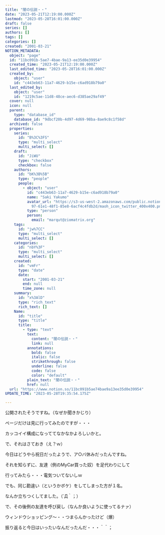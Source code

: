 ```yaml
---
title: "闇の伝説・・"
date: "2023-05-21T12:19:00.000Z"
lastmod: "2023-05-28T16:01:00.000Z"
draft: false
series: []
authors: []
tags: []
categories: []
created: "2001-03-21"
NOTION_METADATA:
  object: "page"
  id: "11bc091b-5ae7-4bae-9a13-ee35d0e39954"
  created_time: "2023-05-21T12:19:00.000Z"
  last_edited_time: "2023-05-28T16:01:00.000Z"
  created_by:
    object: "user"
    id: "c443eb63-11a7-4629-b15e-c6ad918b79a0"
  last_edited_by:
    object: "user"
    id: "1219c5ae-11d8-48ce-aec6-d385ae29af49"
  cover: null
  icon: null
  parent:
    type: "database_id"
    database_id: "9dbcf20b-4d97-4d69-98ba-8ae9c8c1f58d"
  archived: false
  properties:
    series:
      id: "B%3C%3FS"
      type: "multi_select"
      multi_select: []
    draft:
      id: "JiWU"
      type: "checkbox"
      checkbox: false
    authors:
      id: "bK%3B%5B"
      type: "people"
      people:
        - object: "user"
          id: "c443eb63-11a7-4629-b15e-c6ad918b79a0"
          name: "Saki Yakumo"
          avatar_url: "https://s3-us-west-2.amazonaws.com/public.notion-static.com/3ad1c4\
            97-61e1-48f1-85e8-6acf4c4fdb2d/maoh_icon_twitter_400x400.png"
          type: "person"
          person:
            email: "marqut@ziomatrix.org"
    tags:
      id: "jw%7CC"
      type: "multi_select"
      multi_select: []
    categories:
      id: "nbY%3F"
      type: "multi_select"
      multi_select: []
    created:
      id: "vmFr"
      type: "date"
      date:
        start: "2001-03-21"
        end: null
        time_zone: null
    summary:
      id: "x%3AlD"
      type: "rich_text"
      rich_text: []
    Name:
      id: "title"
      type: "title"
      title:
        - type: "text"
          text:
            content: "闇の伝説・・"
            link: null
          annotations:
            bold: false
            italic: false
            strikethrough: false
            underline: false
            code: false
            color: "default"
          plain_text: "闇の伝説・・"
          href: null
  url: "https://www.notion.so/11bc091b5ae74bae9a13ee35d0e39954"
UPDATE_TIME: "2023-05-28T19:35:54.175Z"

---
```

<link rel="stylesheet" href="https://cdn.jsdelivr.net/npm/katex@0.16.2/dist/katex.min.css" integrity="sha384-bYdxxUwYipFNohQlHt0bjN/LCpueqWz13HufFEV1SUatKs1cm4L6fFgCi1jT643X" crossorigin="anonymous">


公開されたそうですね。（なぜか聞きかじり）


ページだけは見に行ってみたのですが・・・


カッコイイ構成になっててなかなかよろしいかと。


で、それはさておき（え？ｗ）


今日はどうやら祝日だったようで、ア○バ休みだったんですね。


それを知らずに、友達（例のMyCar買った奴）を足代わりにして


行ってみたら・・・電気ついてないしｗ


でも、同じ勘違い（というかボケ）をしてしまった方が１名。


なんか立ちつくしてました。（´Д｀；）


で、その後例の友達を呼び戻し（なんか良いように使ってるナァ）


ウィンドウショッピング～・・つまらんかったけど（爆）


振り返ると今日はいったいなんだったんだ・・・＾＾；

